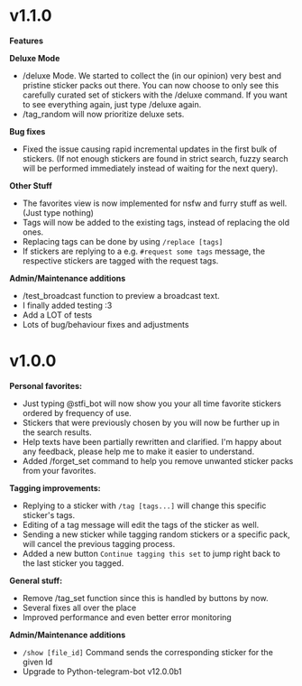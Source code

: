 # v1.1.0


**Features**

__Deluxe Mode__
- /deluxe Mode. We started to collect the (in our opinion) very best and pristine sticker packs out there.
    You can now choose to only see this carefully curated set of stickers with the /deluxe command.
    If you want to see everything again, just type /deluxe again.
- /tag_random will now prioritize deluxe sets.

__Bug fixes__
- Fixed the issue causing rapid incremental updates in the first bulk of stickers. (If not enough stickers are found in strict search, fuzzy search will be performed immediately instead of waiting for the next query).

__Other Stuff__
- The favorites view is now implemented for nsfw and furry stuff as well. (Just type nothing)
- Tags will now be added to the existing tags, instead of replacing the old ones.
- Replacing tags can be done by using `/replace [tags]`
- If stickers are replying to a e.g. `#request some tags` message, the respective stickers are tagged with the request tags.


**Admin/Maintenance additions**
- /test\_broadcast function to preview a broadcast text.
- I finally added testing :3 
- Add a LOT of tests
- Lots of bug/behaviour fixes and adjustments


# v1.0.0

**Personal favorites:**
- Just typing @stfi\_bot will now show you your all time favorite stickers ordered by frequency of use.
- Stickers that were previously chosen by you will now be further up in the search results.
- Help texts have been partially rewritten and clarified. I'm happy about any feedback, please help me to make it easier to understand.
- Added /forget\_set command to help you remove unwanted sticker packs from your favorites.

**Tagging improvements:**
- Replying to a sticker with `/tag [tags...]` will change this specific sticker's tags.
- Editing of a tag message will edit the tags of the sticker as well.
- Sending a new sticker while tagging random stickers or a specific pack, will cancel the previous tagging process.
- Added a new button `Continue tagging this set` to jump right back to the last sticker you tagged.

**General stuff:**
- Remove /tag\_set function since this is handled by buttons by now.
- Several fixes all over the place
- Improved performance and even better error monitoring

**Admin/Maintenance additions**
- `/show [file_id]` Command sends the corresponding sticker for the given Id
- Upgrade to Python-telegram-bot v12.0.0b1
